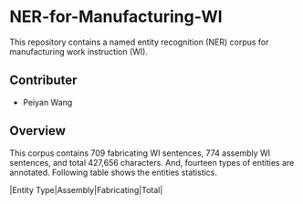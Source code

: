 # NER-for-Manufacturing-WI

This repository contains a named entity recognition (NER) corpus for manufacturing work instruction (WI).

## Contributer
- Peiyan Wang

## Overview
This corpus contains 709 fabricating WI sentences,  774 assembly WI sentences,  and total 427,656 characters. And, fourteen types of entities are annotated. Following table shows the entities statistics.

|Entity Type|Assembly|Fabricating|Total|
